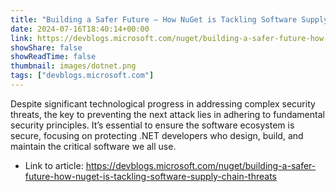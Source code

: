 ```yaml
---
title: "Building a Safer Future – How NuGet is Tackling Software Supply Chain Threats"
date: 2024-07-16T18:40:14+00:00
link: https://devblogs.microsoft.com/nuget/building-a-safer-future-how-nuget-is-tackling-software-supply-chain-threats
showShare: false
showReadTime: false
thumbnail: images/dotnet.png
tags: ["devblogs.microsoft.com"]
---
```

Despite significant technological progress in addressing complex security threats, the key to preventing the next attack lies in adhering to fundamental security principles. It’s essential to ensure the software ecosystem is secure, focusing on protecting .NET developers who design, build, and maintain the critical software we all use.

- Link to article: https://devblogs.microsoft.com/nuget/building-a-safer-future-how-nuget-is-tackling-software-supply-chain-threats